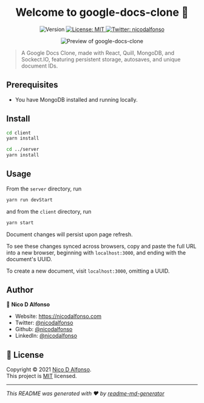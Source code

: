 <h1 align="center">Welcome to google-docs-clone 👋</h1>
<p align="center">
  <img alt="Version" src="https://img.shields.io/badge/version-0.1.0-blue.svg?cacheSeconds=2592000" />
  <a href="https://mit-license.org/" target="_blank">
  <a href="#" target="_blank">
    <img alt="License: MIT" src="https://img.shields.io/badge/License-MIT-yellow.svg" />
  </a>
  <a href="https://twitter.com/nicodalfonso" target="_blank">
    <img alt="Twitter: nicodalfonso" src="https://img.shields.io/twitter/follow/nicodalfonso.svg?style=social" />
  </a>
</p>
<p align="center">
  <img alt="Preview of google-docs-clone" src="./preview.gif" />
</p>

> A Google Docs Clone, made with React, Quill, MongoDB, and Sockect.IO, featuring persistent storage, autosaves, and unique document IDs.

## Prerequisites

- You have MongoDB installed and running locally.

## Install

```sh
cd client
yarn install

cd ../server
yarn install
```

## Usage

From the `server` directory, run

```sh
yarn run devStart
```

and from the `client` directory, run

```sh
yarn start
```

Document changes will persist upon page refresh.

To see these changes synced across browsers, copy and paste the full URL into a new browser, beginning with `localhost:3000`, and ending with the document's UUID.

To create a new document, visit `localhost:3000`, omitting a UUID.

## Author

👤 **Nico D Alfonso**

* Website: https://nicodalfonso.com
* Twitter: [@nicodalfonso](https://twitter.com/nicodalfonso)
* Github: [@nicodalfonso](https://github.com/nicodalfonso)
* LinkedIn: [@nicodalfonso](https://linkedin.com/in/nicodalfonso)

## 📝 License

Copyright © 2021 [Nico D Alfonso](https://github.com/nicodalfonso).<br />
This project is [MIT](https://mit-license.org/) licensed.

***
_This README was generated with ❤️ by [readme-md-generator](https://github.com/kefranabg/readme-md-generator)_
